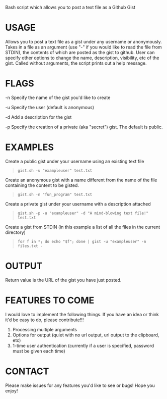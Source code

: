 Bash script which allows you to post a text file as a Github Gist

USAGE
=====

Allows you to post a text file as a gist under any username or anonymously. Takes in a file as an argument (use "-" if you would like to read the file from STDIN), the contents of which are posted as the gist to github. User can specify other options to change the name, description, visibility, etc of the gist. Called without arguments, the script prints out a help message.

FLAGS
=====

-n    Specify the name of the gist you'd like to create

-u    Specify the user (default is anonymous)

-d    Add a description for the gist

-p    Specify the creation of a private (aka "secret") gist. The default is public.

EXAMPLES
========

Create a public gist under your username using an existing text file

> `gist.sh -u "exampleuser" test.txt`

Create an anonymous gist with a name different from the name of the file containing the content to be gisted.

> `gist.sh -n "fun_program" test.txt`

Create a private gist under your username with a description attached

> `gist.sh -p -u "exampleuser" -d "A mind-blowing text file!" test.txt`

Create a gist from STDIN (in this example a list of all the files in the current directory)

> `for f in *; do echo "$f"; done | gist -u "exampleuser" -n files.txt -`

OUTPUT
======

Return value is the URL of the gist you have just posted.


FEATURES TO COME
================

I would love to implement the following things. If you have an idea or think it'd be easy to do,
please contribute!!!

1)  Processing multiple arguments
2)  Options for output (quiet with no url output, url output to the clipboard, etc)
3)  1-time user authentication (currently if a user is specified, password must be given each time)

CONTACT
=======

Please make issues for any features you'd like to see or bugs! Hope you enjoy!
